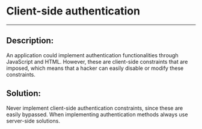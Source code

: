 # Client-side authentication
-------

## Description:

An application could implement authentication functionalities through JavaScript and HTML.
However, these are client-side constraints that are imposed, which means that a hacker
can easily disable or modify these constraints.


## Solution:

Never implement client-side authentication constraints, since these are easily bypassed.
When implementing authentication methods always use server-side solutions.
